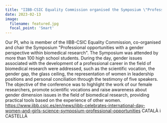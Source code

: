 ```yaml
---
title: "IIBB-CSIC Equality Commission organised the Symposium \"Professional opportunities with a gender perspective within biomedical research\""
date: 2023-02-13
image:
  filename: featured.jpg
  focal_point: 'Smart'
---
```


Our PI, who is member of the IIBB-CSIC Equality Commission, co-organised and chair the Symposium "Professional opportunities with a gender perspective within biomedical research". The Symposium was attended by more than 100 high school students. During the day, gender issues associated with the development of a professional career in the field of biomedical research were addressed, such as the scientific vocation, the gender gap, the glass ceiling, the representation of women in leadership positions and personal conciliation through the testimony of five speakers. The objective of the conference was to highlight the work of our female researchers, promote scientific vocations and raise awareness about gender dimension issues in the field of biomedical research, providing practical tools based on the experience of other women.
https://www.iibb.csic.es/en/news/iibb-celebrates-international-day-women-and-girls-science-symposium-professional-opportunities
CATALÀ i CASTELLÀ